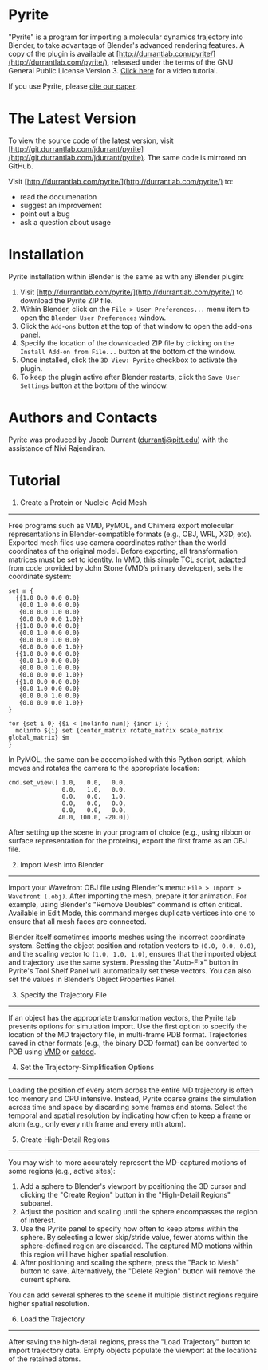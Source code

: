 Pyrite 
=======

"Pyrite" is a program for importing a molecular dynamics trajectory into
Blender, to take advantage of Blender's advanced rendering features. A copy of
the plugin is available at
[http://durrantlab.com/pyrite/](http://durrantlab.com/pyrite/), released under
the terms of the GNU General Public License Version 3. [Click here](https://durrantlab.com/apps/pyrite/docs/pyrite_tutorial.mp4) for a video tutorial.

If you use Pyrite, please [cite our paper](https://onlinelibrary.wiley.com/doi/full/10.1002/jcc.25155).

The Latest Version
==================

To view the source code of the latest version, visit 
[http://git.durrantlab.com/jdurrant/pyrite](http://git.durrantlab.com/jdurrant/pyrite). 
The same code is mirrored on GitHub.

Visit [http://durrantlab.com/pyrite/](http://durrantlab.com/pyrite/) to:

* read the documenation
* suggest an improvement
* point out a bug
* ask a question about usage


Installation
============

Pyrite installation within Blender is the same as with any Blender plugin:

1. Visit [http://durrantlab.com/pyrite/](http://durrantlab.com/pyrite/) to
   download the Pyrite ZIP file. 
2. Within Blender, click on the ```File > User Preferences...``` menu item to
   open the ```Blender User Preferences``` window. 
3. Click the ```Add-ons``` button at the top of that window to open the
   add-ons panel. 
4. Specify the location of the downloaded ZIP file by clicking on the
   ```Install Add-on from File...``` button at the bottom of the window. 
5. Once installed, click the ```3D View: Pyrite``` checkbox to activate the
   plugin. 
6. To keep the plugin active after Blender restarts, click the ```Save User
   Settings``` button at the bottom of the window.


Authors and Contacts
====================

Pyrite was produced by Jacob Durrant
([durrantj@pitt.edu](mailto:durrantj@pitt.edu)) with the assistance of Nivi
Rajendiran.

Tutorial
========

1. Create a Protein or Nucleic-Acid Mesh
----------------------------------------

Free programs such as VMD, PyMOL, and Chimera export molecular representations
in Blender-compatible formats (e.g., OBJ, WRL, X3D, etc). Exported mesh files
use camera coordinates rather than the world coordinates of the original
model. Before exporting, all transformation matrices must be set to identity.
In VMD, this simple TCL script, adapted from code provided by John Stone
(VMD’s primary developer), sets the coordinate system: 

```
set m {
  {{1.0 0.0 0.0 0.0}
   {0.0 1.0 0.0 0.0}
   {0.0 0.0 1.0 0.0}
   {0.0 0.0 0.0 1.0}}
  {{1.0 0.0 0.0 0.0}
   {0.0 1.0 0.0 0.0}
   {0.0 0.0 1.0 0.0}
   {0.0 0.0 0.0 1.0}}
  {{1.0 0.0 0.0 0.0}
   {0.0 1.0 0.0 0.0}
   {0.0 0.0 1.0 0.0}
   {0.0 0.0 0.0 1.0}}
  {{1.0 0.0 0.0 0.0}
   {0.0 1.0 0.0 0.0}
   {0.0 0.0 1.0 0.0}
   {0.0 0.0 0.0 1.0}}
}

for {set i 0} {$i < [molinfo num]} {incr i} {
  molinfo ${i} set {center_matrix rotate_matrix scale_matrix global_matrix} $m
}
```

In PyMOL, the same can be accomplished with this Python script, which moves
and rotates the camera to the appropriate location:

```
cmd.set_view([ 1.0,   0.0,   0.0,
               0.0,   1.0,   0.0,
               0.0,   0.0,   1.0,
               0.0,   0.0,   0.0,
               0.0,   0.0,   0.0,
              40.0, 100.0, -20.0])
```

After setting up the scene in your program of choice (e.g., using ribbon or
surface representation for the proteins), export the first frame as an OBJ
file.

2. Import Mesh into Blender
---------------------------

Import your Wavefront OBJ file using Blender's menu: ```File > Import >
Wavefront (.obj)```.  After importing the mesh, prepare it for animation. For
example, using Blender's "Remove Doubles" command is often critical. Available
in Edit Mode, this command merges duplicate vertices into one to ensure that
all mesh faces are connected.

Blender itself sometimes imports meshes using the incorrect coordinate system.
Setting the object position and rotation vectors to ```(0.0, 0.0, 0.0)```, and
the scaling vector to ```(1.0, 1.0, 1.0)```, ensures that the imported object
and trajectory use the same system. Pressing the "Auto-Fix" button in Pyrite's
Tool Shelf Panel will automatically set these vectors. You can also set the
values in Blender’s Object Properties Panel.

3. Specify the Trajectory File
------------------------------

If an object has the appropriate transformation vectors, the Pyrite tab
presents options for simulation import. Use the first option to specify the
location of the MD trajectory file, in multi-frame PDB format. Trajectories
saved in other formats (e.g., the binary DCD format) can be converted to PDB
using [VMD](http://www.ks.uiuc.edu/Research/vmd/) or
[catdcd](http://www.ks.uiuc.edu/Development/MDTools/catdcd/). 

4. Set the Trajectory-Simplification Options
--------------------------------------------

Loading the position of every atom across the entire MD trajectory is often
too memory and CPU intensive. Instead, Pyrite coarse grains the simulation
across time and space by discarding some frames and atoms. Select the temporal
and spatial resolution by indicating how often to keep a frame or atom (e.g.,
only every nth frame and every mth atom). 

5. Create High-Detail Regions
-----------------------------

You may wish to more accurately represent the MD-captured motions of some
regions (e.g., active sites):

1. Add a sphere to Blender's viewport by positioning the 3D cursor and
   clicking the "Create Region" button in the "High-Detail Regions" subpanel. 
2. Adjust the position and scaling until the sphere encompasses the region of
   interest. 
3. Use the Pyrite panel to specify how often to keep atoms within the sphere.
   By selecting a lower skip/stride value, fewer atoms within the
   sphere-defined region are discarded. The captured MD motions within this
   region will have higher spatial resolution.
4. After positioning and scaling the sphere, press the "Back to Mesh"
   button to save. Alternatively, the "Delete Region" button will remove the
   current sphere. 

You can add several spheres to the scene if multiple distinct regions require
higher spatial resolution.

6. Load the Trajectory
----------------------

After saving the high-detail regions, press the "Load Trajectory" button to
import trajectory data. Empty objects populate the viewport at the locations
of the retained atoms. 

